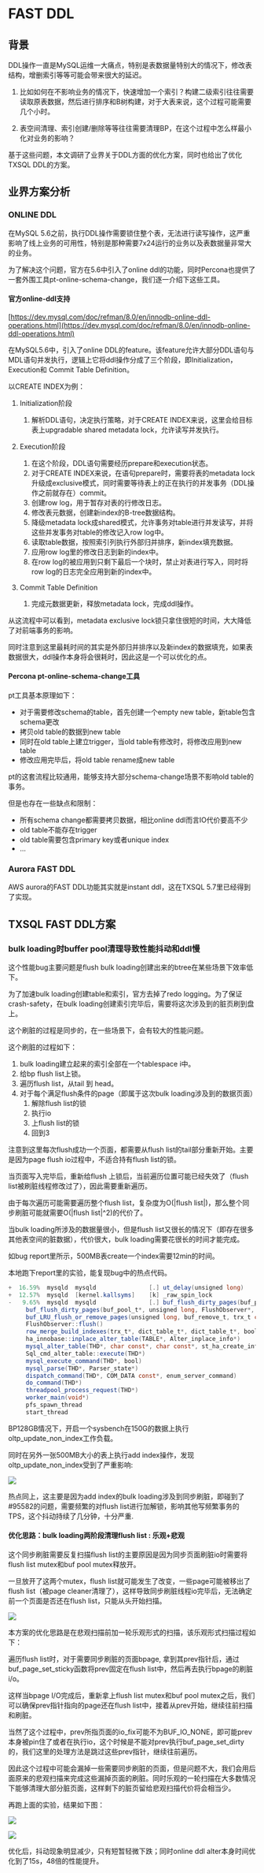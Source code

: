 # FAST DDL

##  背景

DDL操作一直是MySQL运维一大痛点，特别是表数据量特别大的情况下，修改表结构，增删索引等等可能会带来很大的延迟。

1. 比如如何在不影响业务的情况下，快速增加一个索引？构建二级索引往往需要读取原表数据，然后进行排序和B树构建，对于大表来说，这个过程可能需要几个小时。

2. 表空间清理、索引创建/删除等等往往需要清理BP，在这个过程中怎么样最小化对业务的影响？

基于这些问题，本文调研了业界关于DDL方面的优化方案，同时也给出了优化TXSQL DDL的方案。

##  业界方案分析

###  ONLINE DDL

在MySQL 5.6之前，执行DDL操作需要锁住整个表，无法进行读写操作，这严重影响了线上业务的可用性，特别是那种需要7x24运行的业务以及表数据量非常大的业务。

为了解决这个问题，官方在5.6中引入了online ddl的功能，同时Percona也提供了一套外围工具pt-online-schema-change，我们逐一介绍下这些工具。

####  官方online-ddl支持

[https://dev.mysql.com/doc/refman/8.0/en/innodb-online-ddl-operations.html](https://dev.mysql.com/doc/refman/8.0/en/innodb-online-ddl-operations.html)

在MySQL5.6中，引入了online DDL的feature。该feature允许大部分DDL语句与MDL语句并发执行，逻辑上它将ddl操作分成了三个阶段，即Initialization，Execution和 Commit Table Definition。

以CREATE INDEX为例：

1. Initialization阶段
     1. 解析DDL语句，决定执行策略，对于CREATE INDEX来说，这里会给目标表上upgradable shared metadata lock，允许读写并发执行。
2. Execution阶段

     1. 在这个阶段，DDL语句需要经历prepare和execution状态。
     2. 对于CREATE INDEX来说，在语句prepare时，需要将表的metadata lock升级成exclusive模式，同时需要等待表上的正在执行的并发事务（DDL操作之前就存在）commit。
     3. 创建row log，用于暂存对表的行修改日志。
     4. 修改表元数据，创建新index的B-tree数据结构。
     5. 降级metadata lock成shared模式，允许事务对table进行并发读写，并将这些并发事务对table的修改记入row log中。
     6. 读取table数据，按照索引列执行外部归并排序，新index填充数据。
     7. 应用row log里的修改日志到新的index中。
     8. 在row log的被应用到只剩下最后一个块时，禁止对表进行写入，同时将row log的日志完全应用到新的index中。

3. Commit Table Definition

     1. 完成元数据更新，释放metadata lock，完成ddl操作。

从这流程中可以看到，metadata exclusive lock锁只拿住很短的时间，大大降低了对前端事务的影响。

同时注意到这里最耗时间的其实是外部归并排序以及新index的数据填充，如果表数据很大，ddl操作本身将会很耗时，因此这是一个可以优化的点。

####  Percona pt-online-schema-change工具

pt工具基本原理如下：

- 对于需要修改schema的table，首先创建一个empty new table，新table包含schema更改
- 拷贝old table的数据到new table
- 同时在old table上建立trigger，当old table有修改时，将修改应用到new table
- 修改应用完毕后，将old table rename成new table

pt的这套流程比较通用，能够支持大部分schema-change场景不影响old table的事务。

但是也存在一些缺点和限制：

- 所有schema change都需要拷贝数据，相比online ddl而言IO代价要高不少
- old table不能存在trigger
- old table需要包含primary key或者unique index
- ...

###  Aurora FAST DDL

AWS aurora的FAST DDL功能其实就是instant ddl，这在TXSQL 5.7里已经得到了实现。

##  TXSQL FAST DDL方案

###  bulk loading时buffer pool清理导致性能抖动和ddl慢

这个性能bug主要问题是flush bulk loading创建出来的btree在某些场景下效率低下。

为了加速bulk loading创建table和索引，官方去掉了redo logging。为了保证crash-safety，在bulk loading创建索引完毕后，需要将这次涉及到的脏页刷到盘上。

这个刷脏的过程是同步的，在一些场景下，会有较大的性能问题。

这个刷脏的过程如下：

1. bulk loading建立起来的索引全部在一个tablespace i中。
2. 给bp flush list上锁。
3. 遍历flush list，从tail 到 head。
4. 对于每个满足flush条件的page（即属于这次bulk loading涉及到的数据页面）
     1. 解除flush list的锁
     2. 执行io
     3. 上flush list的锁
     4. 回到3

注意到这里每次flush成功一个页面，都需要从flush list的tail部分重新开始。主要是因为page flush io过程中，不适合持有flush list的锁。

当页面写入完毕后，重新给flush 上锁后，当前遍历位置可能已经失效了（flush list被刷脏线程修改过了），因此需要重新遍历。

由于每次遍历可能需要遍历整个flush list，复杂度为O(|flush list|)，那么整个同步刷脏可能就需要O(|flush list|^2)的代价了。

当bulk loading所涉及的数据量很小，但是flush list又很长的情况下（即存在很多其他表空间的脏数据），代价很大，bulk loading需要花很长的时间才能完成。

如bug report里所示，500MB表create一个index需要12min的时间。

本地跑下report里的实验，能复现bug中的热点代码。

``` java
+  16.59%  mysqld  mysqld               [.] ut_delay(unsigned long)   
+  12.57%  mysqld  [kernel.kallsyms]    [k] _raw_spin_lock                                                                                                    ▒
-   9.65%  mysqld  mysqld               [.] buf_flush_dirty_pages(buf_pool_t*, unsigned long, FlushObserver*, bool, trx_t const*)                             ▒
     buf_flush_dirty_pages(buf_pool_t*, unsigned long, FlushObserver*, bool, trx_t const*)                                                                    ▒
     buf_LRU_flush_or_remove_pages(unsigned long, buf_remove_t, trx_t const*)                                                                                 ▒
     FlushObserver::flush()                                                                                                                                   ▒
     row_merge_build_indexes(trx_t*, dict_table_t*, dict_table_t*, bool, dict_index_t**, unsigned long const*, unsigned long, TABLE*, dtuple_t const*, unsigne▒
     ha_innobase::inplace_alter_table(TABLE*, Alter_inplace_info*)                                                                                            ▒
     mysql_alter_table(THD*, char const*, char const*, st_ha_create_information*, TABLE_LIST*, Alter_info*)                                                   ▒
     Sql_cmd_alter_table::execute(THD*)                                                                                                                       ▒
     mysql_execute_command(THD*, bool)                                                                                                                        ▒
     mysql_parse(THD*, Parser_state*)                                                                                                                         ▒
     dispatch_command(THD*, COM_DATA const*, enum_server_command)                                                                                             ▒
     do_command(THD*)                                                                                                                                         ▒
     threadpool_process_request(THD*)                                                                                                                         ▒
     worker_main(void*)                                                                                                                                       ▒
     pfs_spawn_thread                                                                                                                                         ▒
     start_thread 
```

BP128GB情况下，开启一个sysbench在150G的数据上执行oltp_update_non_index工作负载。

同时在另外一张500MB大小的表上执行add index操作，发现oltp_update_non_index受到了严重影响:

![](../images/fastddl_1.png)


热点同上，这主要是因为add index的bulk loading涉及到同步刷脏，即碰到了#95582的问题，需要频繁的对flush list进行加解锁，影响其他写频繁事务的TPS，这个抖动持续了几分钟，十分严重.

####  优化思路：bulk loading两阶段清理flush list : 乐观+悲观

这个同步刷脏需要反复扫描flush list的主要原因是因为同步页面刷脏io时需要将flush list mutex和buf pool mutex释放开。

一旦放开了这两个mutex，flush list就可能发生了改变，一些page可能被移出了flush list（被page cleaner清理了），这样导致同步刷脏线程io完毕后，无法确定前一个页面是否还在flush list，只能从头开始扫描。

![](../images/fastddl_2.png)

本方案的优化思路是在悲观扫描前加一轮乐观形式的扫描，该乐观形式扫描过程如下：

遍历flush list时，对于需要同步刷脏的页面bpage, 拿到其prev指针后，通过buf_page_set_sticky函数将prev固定在flush list中，然后再去执行bpage的刷脏i/o。

这样当bpage I/O完成后，重新拿上flush list mutex和buf pool mutex之后，我们可以确保prev指针指向的page还在flush list中，接着从prev开始，继续往前扫描和刷脏。

当然了这个过程中，prev所指页面的io_fix可能不为BUF_IO_NONE，即可能prev本身被pin住了或者在执行io，这个时候是不能对prev执行buf_page_set_dirty的，我们这里的处理方法是跳过这些prev指针，继续往前遍历。

因此这个过程中可能会漏掉一些需要同步刷脏的页面，但是问题不大，我们会用后面原来的悲观扫描来完成这些漏掉页面的刷脏。同时乐观的一轮扫描在大多数情况下能够清理大部分脏页面，这样剩下的脏页留给悲观扫描代价将会相当少。

再跑上面的实验，结果如下图：

![](../images/fastddl_3.png)


![](../images/fastddl_4.png)

优化后，抖动现象明显减少，只有短暂轻微下跌；同时online ddl alter本身时间优化到了15s，48倍的性能提升。